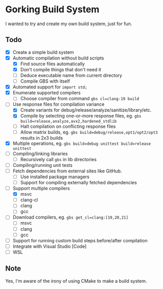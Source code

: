 # Gorking Build System
I wanted to try and create my own build system, just for fun.

## Todo
- [x] Create a simple build system
- [x] Automatic compilation without build scripts
	- [x] Find source files automatically
	- [x] Don't compile things that don't need it
    - [ ] Deduce executable name from current directory
	- [ ] Compile GBS with itself
- [x] Automated support for `import std;`
- [x] Enumerate supported compilers
	- [ ] Choose compiler from command `gbs cl=clang-19 build`
- [ ] Use response files for compilation variance
    - [x] Create variants for debug/release/analyze/sanitize/library/etc.
	- [x] Compile by selecting one-or-more response files, eg. `gbs build=release,analyze,avx2,hardened_stdlib`
	- [ ] Halt compilation on conflicting response files
	- [ ] Allow matrix builds, eg. `gbs build=debug/release,opt1/opt2/opt3` results in 2x3 builds
- [x] Multiple operations, eg. `gbs build=debug unittest build=release unittest`
- [ ] Compiling/linking libraries
	- [ ] Recursively call `gbs` in lib directories
- [ ] Compiling/running unit tests
- [ ] Fetch dependencies from external sites like GitHub.
	- [ ] Use installed package managers
	- [ ] Support for compiling externally fetched dependencies
- [ ] Support multiple compilers
	- [x] msvc
	- [ ] clang-cl
	- [ ] clang
	- [ ] gcc
- [ ] Download compilers, eg. `gbs get_cl=clang:[19,20,21]`
	- [ ] msvc
	- [ ] clang
	- [ ] gcc
- [ ] Support for running custom build steps before/after compilation
- [ ] Integrate with Visual Studio [Code]
- [ ] WSL

## Note
Yes, I'm aware of the irony of using CMake to make a build system.